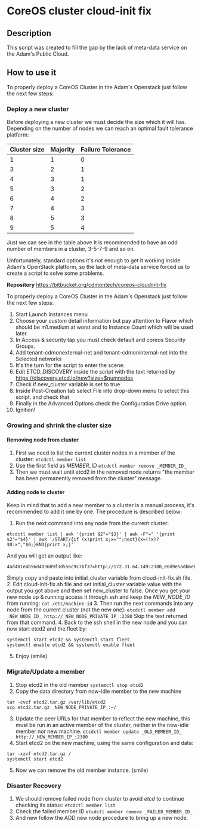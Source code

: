 # CoreOS cluster cloud-init fix

## Description
This script was created to fill the gap by the lack of meta-data service on the Adam's Public Cloud.

## How to use it
To properly deploy a CoreOS Cluster in the Adam's Openstack just follow the next few steps:

### Deploy a new cluster
Before deploying a new cluster we must decide the size which it will has. Depending on the number of nodes we can reach an optimal fault tolerance platform:

| Cluster size | Majority | Failure Tolerance |
|--------------|----------|-------------------|
| 1            | 1        | 0                 |
| 3            | 2        | 1                 |
| 4            | 3        | 1                 |
| 5            | 3        | 2                 |
| 6            | 4        | 2                 |
| 7            | 4        | 3                 |
| 8            | 5        | 3                 |
| 9            | 5        | 4                 |

Just we can see in the table above It is recommended to have an odd number of members in a cluster, 3-5-7-9 and so on.

Unfortunately, standard options it's not enough to get it working inside Adam's OpenStack platform, so the lack of meta-data service forced us to create a script to solve some problems.

**Repository**
https://bitbucket.org/cdmontech/coreos-cloudinit-fix

To properly deploy a CoreOS Cluster in the Adam's Openstack just follow the next few steps:

1. Start Launch Instances menu
2. Choose your custom detail information but pay attention to Flavor which should be m1.medium at worst and to Instance Count which will be used later.
3. In Access & security tap you must check default and coreos Security Groups.
4. Add tenant-cdmonexternal-net and tenant-cdmoninternal-net into the Selected networks
5. It's the turn for the script to enter the scene:
6. Edit ETCD_DISCOVERY inside the script with the text returned by https://discovery.etcd.io/new?size=$numnodes
7. Check if new_cluster variable is set to true
8. Inside Post-Creation tab select File into drop-down menu to select this script. and check that
9. Finally in the Advanced Options check the Configuration Drive option.
10. Ignition!

### Growing and shrink the cluster size
#### Removing node from cluster
1. First we need to list the current cluster nodes in a member of the cluster:
`etcdctl member list`
2. Use the first field as _MEMBER_ID_
`etcdctl member remove _MEMBER_ID_`
3. Then we must wait until etcd2 in the removed node returns "the member has been permanently removed from the cluster" message.

#### Adding node to cluster
Keep in mind that to add a new member to a cluster is a manual process, it's recommended to add it one by one. The procedure is described below:
1. Run the next command into any node from the current cluster:
```
etcdctl member list | awk '{print $2"="$3}' | awk -F"=" '{print $2"="$4}' | awk '/START/{if (x)print x;x="";next}{x=(!x)?$0:x","$0;}END{print x;}'`
```
And you will get an output like:
```
4ad401e4b56d403689f3d556c9c7bf37=http://172.31.64.149:2380,e0d9e5adb6eb4c8f94dda86770f38f88=http://172.31.64.151:2380,fc69854b6bd9428f8181c7a76797a313=http://172.31.64.152:2380,c233467ef98d457dbb9ca104914b6a92=http://172.31.64.150:2380
```
Simply copy and paste into initial_cluster variable from cloud-init-fix.sh file.
2. Edit cloud-init-fix.sh file and set initial_cluster variable value with the output you got above and then set new_cluster to false.
Once you get your new node up & running access it through ssh and keep the _NEW_NODE_ID_ from running:
`cat /etc/machine-id`
3. Then run the next commands into any node from the current cluster (not the new one):
`etcdctl member add _NEW_NODE_ID_ http://_NEW_NODE_PRIVATE_IP_:2380`
Skip the text returned from that command.
4. Back to the ssh shell in the new node and you can now start etcd2 and the fleet by:
```
systemctl start etcd2 && systemctl start fleet
systemctl enable etcd2 && systemctl enable fleet
```
5. Enjoy (smile)

### Migrate/Update a member
1. Stop etcd2 in the old member
`systemctl stop etcd2`
2. Copy the data directory from now-idle member to the new machine
```
tar -cvzf etcd2.tar.gz /var/lib/etcd2
scp etcd2.tar.gz _NEW_NODE_PRIVATE_IP_:~/
```
3. Update the peer URLs for that member to reflect the new machine, this must be run in an active member of the cluster, neither in the now-idle member nor new machine.
`etcdctl member update _OLD_MEMBER_ID_ http://_NEW_MEMBER_IP_:2380`
4. Start etcd2 on the new machine, using the same configuration and data:
```
tar -xzvf etcd2.tar.gz /
systemctl start etcd2
```
5. Now we can remove the old member instance. (smile)

### Disaster Recovery
1. We should remove failed node from cluster to avoid *etcd* to continue checking its status:
`etcdctl member list`
2. Check the failed member ID
`etcdctl member remove _FAILED_MEMBER_ID_`
3. And new follow the ADD new node procedure to bring up a new node.
